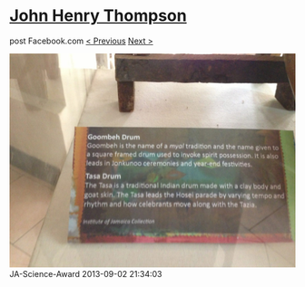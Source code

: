 # [John Henry Thompson](../README.md)
post Facebook.com
[< Previous](2013-09-02-27.md) [Next >](2013-09-02-29.md)

[![](../media/2013-09-02/JA-Science-Award-17.jpg)](../README.md)
JA-Science-Award
2013-09-02 21:34:03